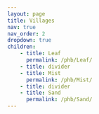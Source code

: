 ```yaml
---
layout: page
title: Villages
nav: true
nav_order: 2
dropdown: true
children:
    - title: Leaf
      permalink: /phb/Leaf/
    - title: divider
    - title: Mist
      permalink: /phb/Mist/
    - title: divider
    - title: Sand
      permalink: /phb/Sand/
---
```

